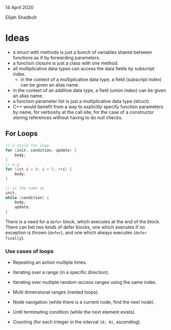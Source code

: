 
14 April 2020

Elijah Shadbolt

# Ideas
- a struct with methods is just a bunch of variables shared between functions as if by forwarding parameters.
- a function closure is just a class with one method.
- all multiplicative data types can access the data fields by subscript index.
	- in the context of a multiplicative data type, a field (subscript index) can be given an alias name.
- in the context of an additive data type, a field (union index) can be given an alias name.
- a function parameter list is just a multiplicative data type (struct).
- C++ would benefit from a way to explicitly specify function parameters by name, for verbosity at the call site, for the case of a constructor storing references without having to do null checks.

## For Loops
```cpp
// C-style for loop
for (init; condition; update) {
	body;
}
// e.g.
for (int i = 0; i < 5; ++i) {
	body;
}

// is the same as
init;
while (condition) {
	body;
	update;
}
```
There is a need for a `defer` block, which executes at the end of the block.
There can bet two kinds of defer blocks, one which executes if no exception is thrown (`defer`), and one which always executes (`defer finally`).

### Use cases of loops
- Repeating an action multiple times.
- Iterating over a range (in a specific direction).
- Iterating over multiple random-access ranges using the same index.
- Multi dimensional ranges (nested loops).
- Node navigation (while there is a current node, find the next node).

- Until terminating condition (while the next element exists).
- Counting (for each integer in the interval `[0, N)`, ascending).
